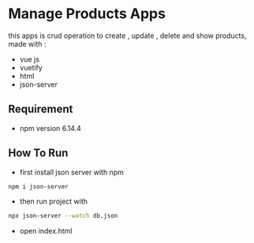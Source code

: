 # Manage Products Apps

this apps is crud operation to create , update , delete and show products, made with :
- vue js
- vuetify
- html
- json-server


## Requirement
- npm version 6.14.4

## How To Run
- first install json server with npm

```bash
npm i json-server
```

- then run project with
```bash
npx json-server --watch db.json
```
- open index.html